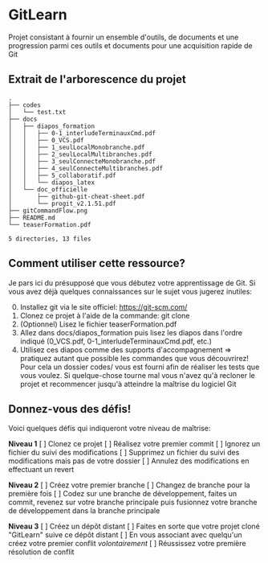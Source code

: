 # GitLearn
Projet consistant à fournir un ensemble d'outils, de documents et une progression parmi ces outils et documents pour une acquisition rapide de Git


## Extrait de l'arborescence du projet

```
.
├── codes
│   └── test.txt
├── docs
│   ├── diapos_formation
│   │   ├── 0-1_interludeTerminauxCmd.pdf
│   │   ├── 0_VCS.pdf
│   │   ├── 1_seulLocalMonobranche.pdf
│   │   ├── 2_seulLocalMultibranches.pdf
│   │   ├── 3_seulConnecteMonobranche.pdf
│   │   ├── 4_seulConnecteMultibranches.pdf
│   │   ├── 5_collaboratif.pdf
│   │   └── diapos_latex
│   └── doc_officielle
│       ├── github-git-cheat-sheet.pdf
│       └── progit_v2.1.51.pdf
├── gitCommandFlow.png
├── README.md
└── teaserFormation.pdf

5 directories, 13 files
```


## Comment utiliser cette ressource?

Je pars ici du présupposé que vous débutez votre apprentissage de Git. Si vous avez déjà quelques connaissances sur le sujet vous jugerez inutiles:

0. Installez git via le site officiel: https://git-scm.com/
1. Clonez ce projet à l'aide de la commande: git clone _<urlDuProjet>_
2. (Optionnel) Lisez le fichier teaserFormation.pdf
3. Allez dans docs/diapos\_formation puis lisez les diapos dans l'ordre indiqué (0\_VCS.pdf, 0-1\_interludeTerminauxCmd.pdf, etc.)
4. Utilisez ces diapos comme des supports d'accompagnement => pratiquez autant que possible les commandes que vous découvrirez! Pour cela un dossier codes/ vous est fourni afin de réaliser les tests que vous voulez. Si quelque-chose tourne mal vous n'avez qu'à recloner le projet et recommencer jusqu'à atteindre la maîtrise du logiciel Git



## Donnez-vous des défis!

Voici quelques défis qui indiqueront votre niveau de maîtrise:

**Niveau 1**
[ ] Clonez ce projet
[ ] Réalisez votre premier commit
[ ] Ignorez un fichier du suivi des modifications
[ ] Supprimez un fichier du suivi des modifications mais pas de votre dossier
[ ] Annulez des modifications en effectuant un revert


**Niveau 2**
[ ] Créez votre premier branche
[ ] Changez de branche pour la première fois
[ ] Codez sur une branche de développement, faites un commit, revenez sur votre branche principale puis fusionnez votre branche de développement dans la branche principale


**Niveau 3**
[ ] Créez un dépôt distant
[ ] Faites en sorte que votre projet cloné "GitLearn" suive ce dépôt distant
[ ] En vous associant avec quelqu'un créez votre premier conflit _volontairement_
[ ] Réussissez votre première résolution de conflit
